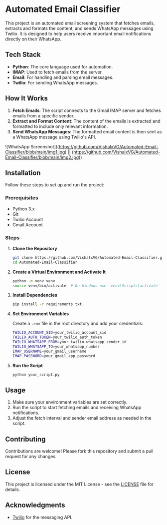 # Automated Email Classifier

This project is an automated email screening system that fetches emails, extracts and formats the content, and sends WhatsApp messages using Twilio. It is designed to help users receive important email notifications directly on their WhatsApp.

## Tech Stack

- **Python**: The core language used for automation.
- **IMAP**: Used to fetch emails from the server.
- **Email**: For handling and parsing email messages.
- **Twilio**: For sending WhatsApp messages.

## How It Works

1. **Fetch Emails**: The script connects to the Gmail IMAP server and fetches emails from a specific sender.
2. **Extract and Format Content**: The content of the emails is extracted and formatted to include only relevant information.
3. **Send WhatsApp Messages**: The formatted email content is then sent as a WhatsApp message using Twilio's API.

![WhatsApp Screenshot]((https://github.com/VishalxVG/Automated-Email-Classifier/blob/main/img1.jpg) || (https://github.com/VishalxVG/Automated-Email-Classifier/blob/main/img2.jpg))

## Installation

Follow these steps to set up and run the project:

### Prerequisites

- Python 3.x
- Git
- Twilio Account
- Gmail Account

### Steps

1. **Clone the Repository**

    ```sh
    git clone https://github.com/VishalxVG/Automated-Email-Classifier.git
    cd Automated-Email-Classifier
    ```

2. **Create a Virtual Environment and Activate It**

    ```sh
    python -m venv venv
    source venv/bin/activate  # On Windows use `venv\Scripts\activate`
    ```

3. **Install Dependencies**

    ```sh
    pip install -r requirements.txt
    ```

4. **Set Environment Variables**

    Create a `.env` file in the root directory and add your credentials:

    ```sh
    TWILIO_ACCOUNT_SID=your_twilio_account_sid
    TWILIO_AUTH_TOKEN=your_twilio_auth_token
    TWILIO_WHATSAPP_FROM=your_twilio_whatsapp_sender_id
    TWILIO_WHATSAPP_TO=your_whatsapp_number
    IMAP_USERNAME=your_gmail_username
    IMAP_PASSWORD=your_gmail_app_password
    ```

5. **Run the Script**

    ```sh
    python your_script.py
    ```

## Usage

1. Make sure your environment variables are set correctly.
2. Run the script to start fetching emails and receiving WhatsApp notifications.
3. Adjust the fetch interval and sender email address as needed in the script.

## Contributing

Contributions are welcome! Please fork this repository and submit a pull request for any changes.

## License

This project is licensed under the MIT License - see the [LICENSE](LICENSE) file for details.

## Acknowledgments

- [Twilio](https://www.twilio.com/) for the messaging API.


